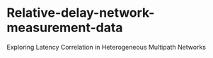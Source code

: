 # Relative-delay-network-measurement-data
Exploring Latency Correlation in Heterogeneous Multipath Networks
